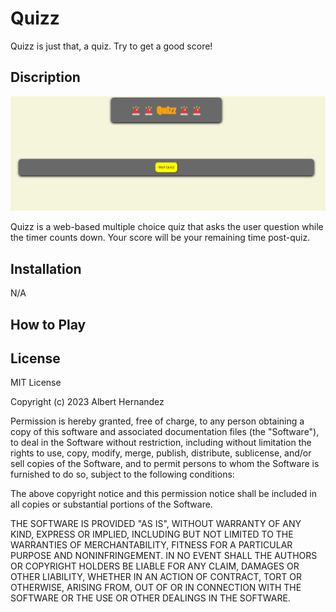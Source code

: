# Quizz

Quizz is just that, a quiz. Try to get a good score!

## Discription

![alt text](https://raw.githubusercontent.com/AlWesson/Quizz/master/Assets/images/SC_1.png)

Quizz is a web-based multiple choice quiz that asks the user question while the timer counts down. Your score will be your remaining time post-quiz.

## Installation

N/A

## How to Play



## License

MIT License

Copyright (c) 2023 Albert Hernandez

Permission is hereby granted, free of charge, to any person obtaining a copy of this software and associated documentation files (the "Software"), to deal in the Software without restriction, including without limitation the rights to use, copy, modify, merge, publish, distribute, sublicense, and/or sell copies of the Software, and to permit persons to whom the Software is furnished to do so, subject to the following conditions:

The above copyright notice and this permission notice shall be included in all copies or substantial portions of the Software.

THE SOFTWARE IS PROVIDED "AS IS", WITHOUT WARRANTY OF ANY KIND, EXPRESS OR IMPLIED, INCLUDING BUT NOT LIMITED TO THE WARRANTIES OF MERCHANTABILITY, FITNESS FOR A PARTICULAR PURPOSE AND NONINFRINGEMENT. IN NO EVENT SHALL THE AUTHORS OR COPYRIGHT HOLDERS BE LIABLE FOR ANY CLAIM, DAMAGES OR OTHER LIABILITY, WHETHER IN AN ACTION OF CONTRACT, TORT OR OTHERWISE, ARISING FROM, OUT OF OR IN CONNECTION WITH THE SOFTWARE OR THE USE OR OTHER DEALINGS IN THE SOFTWARE.
